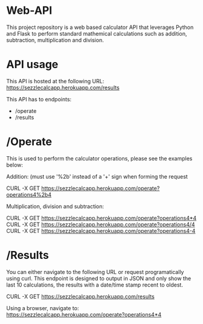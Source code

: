 # Web-API

This project repository is a web based calculator API that leverages Python and Flask to perform standard mathemical calculations such as addition, subtraction, multiplication and division.

# API usage

This API is hosted at the following URL: https://sezzlecalcapp.herokuapp.com/results

This API has to endpoints:
- /operate
- /results

# /Operate

This is used to perform the calculator operations, please see the examples below:

Addition: (must use '%2b' instead of a '+' sign when forming the request

CURL -X GET https://sezzlecalcapp.herokuapp.com/operate?operations4%2b4

Multiplication, division and subtraction:

CURL -X GET https://sezzlecalcapp.herokuapp.com/operate?operations4*4
CURL -X GET https://sezzlecalcapp.herokuapp.com/operate?operations4/4
CURL -X GET https://sezzlecalcapp.herokuapp.com/operate?operations4-4

# /Results

You can either navigate to the following URL or request programatically using curl. This endpoint is designed to output in JSON and only show the last 10 calculations, the results with a date/time stamp recent to oldest.

CURL -X GET https://sezzlecalcapp.herokuapp.com/results

Using a browser, navigate to: https://sezzlecalcapp.herokuapp.com/operate?operations4*4



